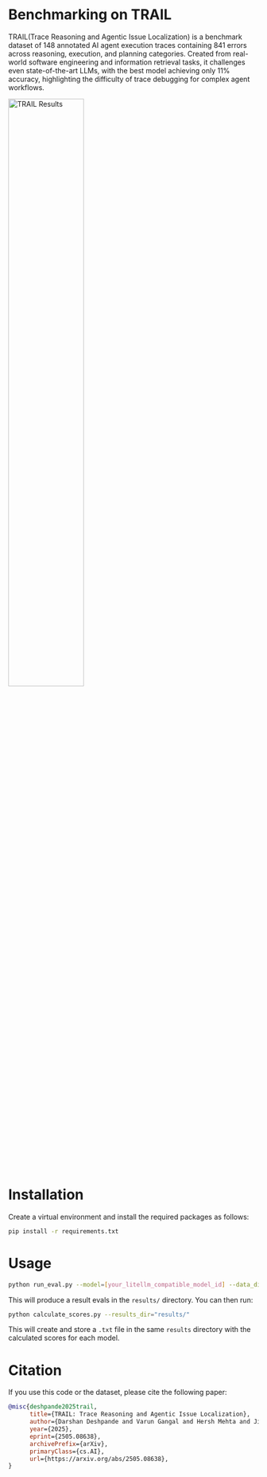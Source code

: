 # Benchmarking on TRAIL

TRAIL(Trace Reasoning and Agentic Issue Localization) is a benchmark dataset of 148 annotated AI agent execution traces containing 841 errors across reasoning, execution, and planning categories. Created from real-world software engineering and information retrieval tasks, it challenges even state-of-the-art LLMs, with the best model achieving only 11% accuracy, highlighting the difficulty of trace debugging for complex agent workflows.

<img src="https://i.imgur.com/QeHGLAj.png" alt="TRAIL Results" width="55%"/></br>


# Installation
Create a virtual environment and install the required packages as follows:
```bash
pip install -r requirements.txt
```

# Usage
```bash
python run_eval.py --model=[your_litellm_compatible_model_id] --data_dir="data/" --output_dir="results/" --max_workers=[integer_number_of_workers] --split=["GAIA"|"SWE Bench"]
``` 

This will produce a result evals in the `results/` directory. You can then run:

```bash
python calculate_scores.py --results_dir="results/"
```
This will create and store a `.txt` file in the same `results` directory with the calculated scores for each model.

# Citation
If you use this code or the dataset, please cite the following paper:

```bibtex
@misc{deshpande2025trail,
      title={TRAIL: Trace Reasoning and Agentic Issue Localization},
      author={Darshan Deshpande and Varun Gangal and Hersh Mehta and Jitin Krishnan and Anand Kannappan and Rebecca Qian},
      year={2025},
      eprint={2505.08638},
      archivePrefix={arXiv},
      primaryClass={cs.AI},
      url={https://arxiv.org/abs/2505.08638},
}
```
